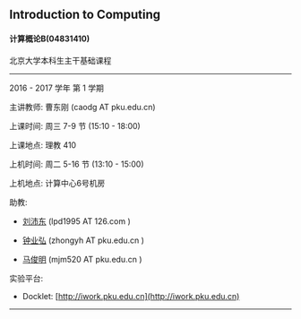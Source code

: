 ## Introduction to Computing

#### 计算概论B(04831410)

北京大学本科生主干基础课程

----

2016 - 2017 学年 第 1 学期


主讲教师: 曹东刚 (caodg AT pku.edu.cn)

上课时间: 周三 7-9 节 (15:10 - 18:00)

上课地点: 理教 410

上机时间: 周二 5-16 节 (13:10 - 15:00)

上机地点: 计算中心6号机房

助教:

- <a href="http://www.unias.org/trac/docklet/chrome/site/liupeidong.png">刘沛东</a> (lpd1995 AT 126.com )

- <a href="http://www.unias.org/trac/docklet/chrome/site/zhongyehong.png">钟业弘</a> (zhongyh AT pku.edu.cn )

- <a href="http://www.unias.org/trac/docklet/chrome/site/majm.jpg">马俊明</a> (mjm520 AT pku.edu.cn )


实验平台:

- Docklet: [http://iwork.pku.edu.cn](http://iwork.pku.edu.cn)

----

<!--
[作业1 分配结果发布](hw1-pair.md) . Mar 17, 2016
[作业2 发布](hw.md#作业2). Mar 17, 2016
[作业2](hw2.md) 发布. Apr 14, 2016
[大作业](hw.md#大作业) 发布. Mar 31, 2016
    技术报告报名截止: 2016年4月10日23:55分, 详见[这里](hw-proj.md)。
    大作业开始确定题目，每个题目限20人选。详见[这里](hw-proj.md)。
5月12日甲方同学将报告第一次项目验收情况，请提前检查乙方同学完成情况. May 5, 2016
    5月26日和6月2日的课程安排请见 [Schedule](schedule.md). May 19, 2016
-->

<!--
!!! note ""
    期末考试时间: 6月23日18:30-20:30，地点: 理教302. Jun 2, 2016
-->
